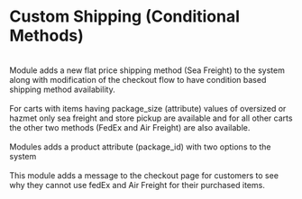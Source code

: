 # Custom Shipping (Conditional Methods)
<br />
Module adds a new flat price shipping method (Sea Freight) to the system along with modification of the checkout flow to have condition based shipping method availability.<br /><br />
For carts with items having package_size (attribute) values of oversized or hazmet only sea freight and store pickup are available and for all other carts the other two methods (FedEx and Air Freight) are also available.<br /><br />
Modules adds a product attribute (package_id) with two options to the system<br /><br />
This module adds a message to the checkout page for customers to see why they cannot use fedEx and Air Freight for their purchased items.